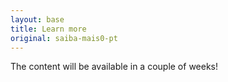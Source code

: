 ```yaml
---
layout: base
title: Learn more
original: saiba-mais0-pt
---
```

The content will be available in a couple of weeks!
